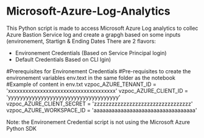 # Microsoft-Azure-Log-Analytics
This Python script is made to access Microsoft Azure Log analytics to collec Azure Bastion Service log and create a grapgh based on some inputs (environement, Startign & Ending Dates
There are 2 flavors:
 - Environement Credentials (Based on Service Principal login)
 - Default Credentials Based on CLI lgin)

#Prerequisites for Environement Credentials
#Pre-requisites to create the environement variables env.text in the same folder as the notebook
#Example of content in env.txt
vzpoc_AZURE_TENANT_ID = 'xxxxxxxxxxxxxxxxxxxxxxxxxxxxxxxxxxxxx'
vzpoc_AZURE_CLIENT_ID = 'yyyyyyyyyyyyyyyyyyyyyyyyyyyyyyyyyyyyy'
vzpoc_AZURE_CLIENT_SECRET = 'zzzzzzzzzzzzzzzzzzzzzzzzzzzzzzzzz'
vzpoc_AZURE_WORKSPACE_ID = 'aaaaaaaaaaaaaaaaaaaaaaaaaaaaaaaaaa'

Note: the Environement Credential script is not using the Microsoft Azure Python SDK
